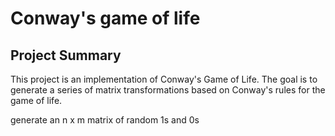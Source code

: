 # Conway's game of life

## Project Summary

This project is an implementation of Conway's Game of Life. The goal is to generate a series of matrix transformations based on Conway's rules for the game of life. 

generate an n x m matrix of random 1s and 0s